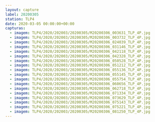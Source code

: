 ```yaml
---
layout: capture
label: 20200305
station: TLP4
date: 2020-03-05 00:00:00+00:00
capturas:
  - imagem: TLP4/2020/202003/20200305/M20200306_003631_TLP_4P.jpg
  - imagem: TLP4/2020/202003/20200305/M20200306_003732_TLP_4P.jpg
  - imagem: TLP4/2020/202003/20200305/M20200306_024039_TLP_4P.jpg
  - imagem: TLP4/2020/202003/20200305/M20200306_031146_TLP_4P.jpg
  - imagem: TLP4/2020/202003/20200305/M20200306_042118_TLP_4P.jpg
  - imagem: TLP4/2020/202003/20200305/M20200306_042328_TLP_4P.jpg
  - imagem: TLP4/2020/202003/20200305/M20200306_050528_TLP_4P.jpg
  - imagem: TLP4/2020/202003/20200305/M20200306_051212_TLP_4P.jpg
  - imagem: TLP4/2020/202003/20200305/M20200306_055136_TLP_4P.jpg
  - imagem: TLP4/2020/202003/20200305/M20200306_055145_TLP_4P.jpg
  - imagem: TLP4/2020/202003/20200305/M20200306_055754_TLP_4P.jpg
  - imagem: TLP4/2020/202003/20200305/M20200306_060656_TLP_4P.jpg
  - imagem: TLP4/2020/202003/20200305/M20200306_062718_TLP_4P.jpg
  - imagem: TLP4/2020/202003/20200305/M20200306_071334_TLP_4P.jpg
  - imagem: TLP4/2020/202003/20200305/M20200306_073629_TLP_4P.jpg
  - imagem: TLP4/2020/202003/20200305/M20200306_075143_TLP_4P.jpg
  - imagem: TLP4/2020/202003/20200305/M20200306_075221_TLP_4P.jpg
  - imagem: TLP4/2020/202003/20200305/M20200306_081250_TLP_4P.jpg
---
```

